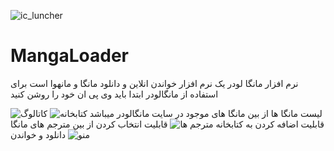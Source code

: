 ![ic_luncher](https://user-images.githubusercontent.com/71148149/136698685-539d5b08-5093-4d62-932b-fcf125050326.png)

# MangaLoader
نرم افزار مانگا لودر یک نرم افزار خواندن انلاین و دانلود مانگا و مانهوا است
برای استفاده از مانگالودر ابتدا باید وی پی ان خود را روشن کنید

![کاتالوگ](https://user-images.githubusercontent.com/71148149/136698722-989eca01-1f8e-4629-82de-bba4c2e424a8.jpg)
لیست مانگا ها از بین مانگا های موجود در سایت مانگالودر میباشد 
![کتابخانه](https://user-images.githubusercontent.com/71148149/136698727-9c55f555-e1fe-4418-afb8-9950f0aff1cf.jpg)
قابلیت اضافه کردن به کتابخانه 
![مترجم ها](https://user-images.githubusercontent.com/71148149/136698733-5567b0f5-0659-4927-bc47-c657205e5442.jpg)
قابلیت انتخاب کردن از بین مترجم های مانگا
![منو](https://user-images.githubusercontent.com/71148149/136698741-1b5dd8cc-63de-4ff4-8852-5e5f46e2b866.jpg)
دانلود و خواندن 
